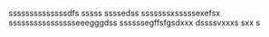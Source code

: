 ssssssssssssssdfs
sssss
ssssedss
sssssssxsssssexefsx
sssssssssssssssseeegggdss
ssssssegffsfgsdxxx
dssssvxxxs
sxx
s

